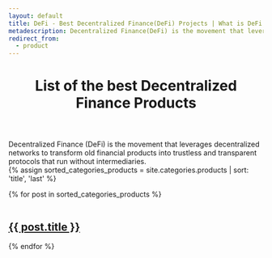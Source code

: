 ```yaml
---
layout: default
title: DeFi - Best Decentralized Finance(DeFi) Projects | What is DeFi in Crypto
metadescription: Decentralized Finance(DeFi) is the movement that leverages decentralized networks to transform old financial products into trustless and transparent protocols.
redirect_from:
  - product
---
```


<header>
<h1>List of the best Decentralized Finance Products</h1>
</header>
Decentralized Finance (DeFi) is the movement that leverages decentralized networks to transform old financial products into trustless and transparent protocols that run without intermediaries.

<section class="tiles">
{% assign sorted_categories_products = site.categories.products | sort: 'title', 'last' %}

{% for post in sorted_categories_products %}
	<article class="style{{ forloop.index | random_number: 0, 10 }}">
		<span class="image">
			<img src="{{ site.url }}{{ site.baseurl }}/images/pic0{{ forloop.index | random_number: 1, 9 }}.jpg" alt="" />
		</span>
		<a href="{{ post.url | prepend:site.baseurl | prepend:site.url }}">
			<h2>{{ post.title }}</h2>
			<div class="content">
			</div>
		</a>
	</article>
{% endfor %}

</section>
